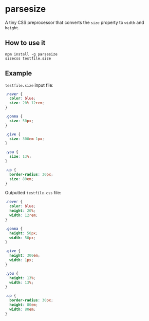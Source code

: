 # parsesize

A tiny CSS preprocessor that converts the `size` property to `width` and `height`.

## How to use it

```
npm install -g parsesize
sizecss testfile.size
```

## Example

`testfile.size` input file:

```css
.never {
  color: blue;
  size: 20% 12rem;
}

.gonna {
  size: 50px;
}

.give {
  size: 300em 1px;
}

.you {
  size: 13%;
}

.up {
  border-radius: 30px;
  size: 80em;
}
```

Outputted `testfile.css` file:

```css
.never {
  color: blue;
  height: 20%;
  width: 12rem;
}

.gonna {
  height: 50px;
  width: 50px;
}

.give {
  height: 300em;
  width: 1px;
}

.you {
  height: 13%;
  width: 13%;
}

.up {
  border-radius: 30px;
  height: 80em;
  width: 80em;
}
```
